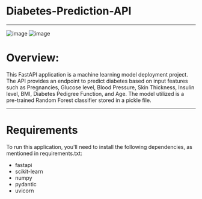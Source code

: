 # Diabetes-Prediction-API
---
![image](https://github.com/user-attachments/assets/86df3d9f-1e99-41f2-8be7-6f7de1531c73)                   ![image](https://github.com/user-attachments/assets/63bd6141-e3f6-4460-b4c1-d53e436db11d)


# Overview:
This FastAPI application is a machine learning model deployment project. The API provides an endpoint to predict diabetes based on input features such as Pregnancies, Glucose level, Blood Pressure, Skin Thickness, Insulin level, BMI, Diabetes Pedigree Function, and Age. The model utilized is a pre-trained Random Forest classifier stored in a pickle file.

---
# Requirements
To run this application, you'll need to install the following dependencies, as mentioned in requirements.txt:

* fastapi
* scikit-learn
* numpy
* pydantic
* uvicorn



